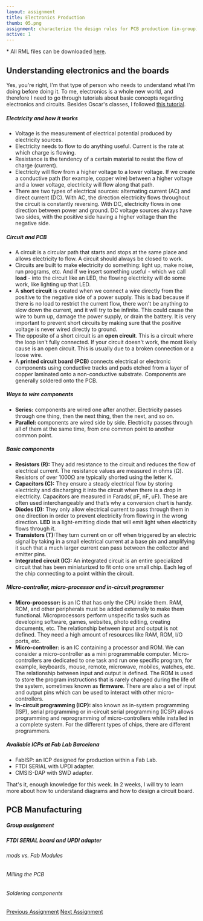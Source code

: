 ```yaml
---
layout: assignment
title: Electronics Production
thumb: 05.png
assignment: characterize the design rules for PCB production (in-group); to mill, solder and test an in-circuit programmer (individual).
active: 1
---
```

<p class="font-italic font-weight-bold">* All RML files can be downloaded <a href="#">here</a>.</p>

<h2>Understanding electronics and the boards</h2>
<p>Yes, you're right, I'm that type of person who needs to understand what I'm doing before doing it. To me, electronics is a whole new world, and therefore I need to go through tutorials about basic concepts regarding electronics and circuits. Besides Oscar's classes, I followed <a href="https://www.makerspaces.com/basic-electronics/">this tutorial</a>.</p>
<h5>Electricity and how it works</h5>
<ul>
<li>Voltage is the measurement of electrical potential produced by electricity sources.</li>
<li>Electricity needs to flow to do anything useful. Current is the rate at which charge is flowing.</li>
<li>Resistance is the tendency of a certain material to resist the flow of charge (current).</li>
<li>Electricity will flow from a higher voltage to a lower voltage. If we create a conductive path (for example, copper wire) between a higher voltage and a lower voltage, electricity will flow along that path.</li>
<li>There are two types of electrical sources: alternating current (AC) and direct current (DC). With AC, the direction electricity flows throughout the circuit is constantly reversing. With DC, electricity flows in one direction between power and ground. DC voltage sources always have two sides, with the positive side having a higher voltage than the negative side.</li>
</ul>
<p></p>
<h5>Circuit and PCB</h5>
<ul>
<li>A circuit is a circular path that starts and stops at the same place and allows electricity to flow. A circuit should always be closed to work.</li>
<li>Circuits are built to make electricity do something: light up, make noise, run programs, etc. And if we insert something useful - which we call <strong>load</strong> - into the circuit like an LED, the flowing electricity will do some work, like lighting up that LED.</li>
<li>A <strong>short circuit</strong> is created when we connect a wire directly from the positive to the negative side of a power supply. This is bad because if there is no load to restrict the current flow, there won't be anything to slow down the current, and it will try to be infinite. This could cause the wire to burn up, damage the power supply, or drain the battery. It is very important to prevent short circuits by making sure that the positive voltage is never wired directly to ground.</li>
<li>The opposite of a short circuit is an <strong>open circuit</strong>. This is a circuit where the loop isn't fully connected. If your circuit doesn't work, the most likely cause is an open circuit. This is usually due to a broken connection or a loose wire.</li>
<li>A <strong>printed circuit board (PCB)</strong> connects electrical or electronic components using conductive tracks and pads etched from a layer of copper laminated onto a non-conductive substrate. Components are generally soldered onto the PCB.</li>
</ul>
<p></p>
<h5>Ways to wire components</h5>
<ul>
<li><strong>Series:</strong> components are wired one after another. Electricity passes through one thing, then the next thing, then the next, and so on.</li>
<li><strong>Parallel:</strong> components are wired side by side. Electricity passes through all of them at the same time, from one common point to another common point.</li>
</ul>
<p></p>
<h5>Basic components</h5>
<ul>
<li><strong>Resistors (R):</strong> They add resistance to the circuit and reduces the flow of electrical current. The resistance values are measured in ohms (Ω). Resistors of over 1000Ω are typically shorted using the letter K.</li>
<li><strong>Capacitors (C):</strong> They ensure a steady electrical flow by storing electricity and discharging it into the circuit when there is a drop in electricity. Capacitors are measured in Farads( pF, nF, uF). These are often used interchangeably and that’s why a conversion chart is handy.</li>
<li><strong>Diodes (D):</strong> They only allow electrical current to pass through them in one direction in order to prevent electricity from flowing in the wrong direction. <strong>LED</strong> is a light-emitting diode that will emit light when electricity flows through it.</li>
<li><strong>Transistors (T):</strong>They turn current on or off when triggered by an electric signal by taking in a small electrical current at a base pin and amplifying it such that a much larger current can pass between the collector and emitter pins.</li>
<li><strong>Integrated circuit (IC):</strong> An integrated circuit is an entire specialized circuit that has been miniaturized to fit onto one small chip. Each leg of the chip connecting to a point within the circuit.</li>
</ul>
<p></p>
<h5>Micro-controller, micro-processor and in-circuit programmer</h5>
<ul>
<li><strong>Micro-processor:</strong> is an IC that has only the CPU inside them. RAM, ROM, and other peripherals must be added externally to make them functional. Microprocessors perform unspecific tasks such as developing software, games, websites, photo editing, creating documents, etc. The relationship between input and output is not defined. They need a high amount of resources like RAM, ROM, I/O ports, etc.</li>
<li><strong>Micro-controller:</strong> is an IC containing a processor and ROM. We can consider a micro-controller as a mini programmable computer.  Micro-controllers are dedicated to one task and run one specific program, for example, keyboards, mouse, remote, microwave, mobiles, watches, etc. The relationship between input and output is defined. The ROM is used to store the program instructions that is rarely changed during the life of the system, sometimes known as <strong>firmware</strong>. There are also a set of input and output pins which can be used to interact with other micro-controllers.</li>
<li><strong>In-circuit programming (ICP):</strong> also known as in-system programming (ISP), serial programming or in-circuit serial programming (ICSP) allows programming and reprogramming of micro-controllers while installed in a complete system. For the different types of chips, there are different programmers.</li>
</ul>
<p></p>
<h5>Available ICPs at Fab Lab Barcelona</h5>
<ul>
<li>FabISP: an ICP designed for production within a Fab Lab.</li>
<li>FTDI SERIAL with UPDI adapter.</li>
<li>CMSIS-DAP with SWD adapter.</li>
</ul>
<p>That's it, enough knowledge for this week. In 2 weeks, I will try to learn more about how to understand diagrams and how to design a circuit board.</p>
<p></p>

<h2>PCB Manufacturing</h2>
<h5>Group assignment</h5>
<p></p>
<h5>FTDI SERIAL board and UPDI adapter</h5>
<h6>mods vs. Fab Modules</h6>
<h6>Milling the PCB</h6>
<h6>Soldering components</h6>
<p></p>

<div class="container w-100 text-center py-4">
<a class="btn m-2" href="http://academany.fabcloud.io/fabacademy/2020/labs/barcelona/students/tue-ngo/assignments/week-03-computer-controlled-cutting.html">Previous Assignment</a>
<a class="btn btn-inactive m-2" href="#">Next Assignment</a>
</div>